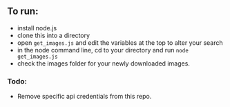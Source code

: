 ## To run:
* install node.js
* clone this into a directory 
* open `get_images.js` and edit the variables at the top to alter your search
* in the node command line, cd to your directory and run `node get_images.js`
* check the images folder for your newly downloaded images.

### Todo: 
* Remove specific api credentials from this repo.